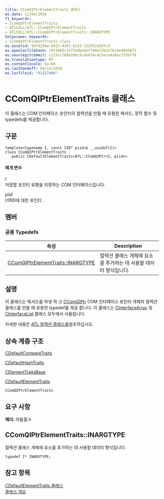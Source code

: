 ```yaml
---
title: CComQIPtrElementTraits 클래스
ms.date: 11/04/2016
f1_keywords:
- CComQIPtrElementTraits
- ATLCOLL/ATL::CComQIPtrElementTraits
- ATLCOLL/ATL::CComQIPtrElementTraits::INARGTYPE
helpviewer_keywords:
- CComQIPtrElementTraits class
ms.assetid: 9df9250a-5413-4362-b133-332932a597c4
ms.openlocfilehash: 19f2669c157310be02f746672b22f6c0ed005075
ms.sourcegitcommit: c123cc76bb2b6c5cde6f4c425ece420ac733bf70
ms.translationtype: MT
ms.contentlocale: ko-KR
ms.lasthandoff: 04/14/2020
ms.locfileid: "81327406"
---
```

# <a name="ccomqiptrelementtraits-class"></a>CComQIPtrElementTraits 클래스

이 클래스는 COM 인터페이스 포인터의 컬렉션을 만들 때 유용한 메서드, 정적 함수 및 typedefs를 제공합니다.

## <a name="syntax"></a>구문

```
template<typename I, const IID* piid=& __uuidof(I)>
class CComQIPtrElementTraits :
   public CDefaultElementTraits<ATL::CComQIPtr<I, piid>>
```

#### <a name="parameters"></a>매개 변수

*Ⅰ*<br/>
저장할 포인터 유형을 지정하는 COM 인터페이스입니다.

*piid*<br/>
*I의*IID에 대한 포인터 .

## <a name="members"></a>멤버

### <a name="public-typedefs"></a>공용 Typedefs

|속성|Description|
|----------|-----------------|
|[CComQIPtrElementTraits::INARGTYPE](#inargtype)|컬렉션 클래스 개체에 요소를 추가하는 데 사용할 데이터 형식입니다.|

## <a name="remarks"></a>설명

이 클래스는 메서드를 파생 하 고 [CComQIPtr](../../atl/reference/ccomqiptr-class.md) COM 인터페이스 포인터 개체의 컬렉션 클래스를 만들 때 유용한 typedef를 제공 합니다. 이 클래스는 [CInterfaceArray](../../atl/reference/cinterfacearray-class.md) 및 [CInterfaceList](../../atl/reference/cinterfacelist-class.md) 클래스 모두에서 사용됩니다.

자세한 내용은 [ATL 컬렉션 클래스를](../../atl/atl-collection-classes.md)참조하십시오.

## <a name="inheritance-hierarchy"></a>상속 계층 구조

[CDefaultCompareTraits](../../atl/reference/cdefaultcomparetraits-class.md)

[CDefaultHashTraits](../../atl/reference/cdefaulthashtraits-class.md)

[CElementTraitsBase](../../atl/reference/celementtraitsbase-class.md)

[CDefaultElementTraits](../../atl/reference/cdefaultelementtraits-class.md)

`CComQIPtrElementTraits`

## <a name="requirements"></a>요구 사항

**헤더:** 아틀콜.h

## <a name="ccomqiptrelementtraitsinargtype"></a><a name="inargtype"></a>CComQIPtrElementTraits::INARGTYPE

컬렉션 클래스 개체에 요소를 추가하는 데 사용할 데이터 형식입니다.

```
typedef I* INARGTYPE;
```

## <a name="see-also"></a>참고 항목

[CDefaultElementTraits 클래스](../../atl/reference/cdefaultelementtraits-class.md)<br/>
[클래스 개요](../../atl/atl-class-overview.md)
